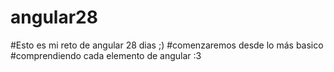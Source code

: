 # angular28
#Esto es mi reto de angular 28 dias ;) 
#comenzaremos desde lo más basico 
#comprendiendo  cada elemento de angular :3
